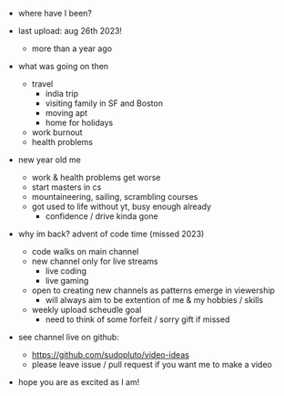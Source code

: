- where have I been?

- last upload: aug 26th 2023!
    - more than a year ago

- what was going on then
    - travel    
        - india trip
        - visiting family in SF and Boston
        - moving apt
        - home for holidays
    - work burnout
    - health problems

- new year old me
    - work & health problems get worse
    - start masters in cs
    - mountaineering, sailing, scrambling courses
    - got used to life without yt, busy enough already
        - confidence / drive kinda gone

- why im back? advent of code time (missed 2023)
    - code walks on main channel
    - new channel only for live streams
        - live coding
        - live gaming
    - open to creating new channels as patterns emerge in viewership
        - will always aim to be extention of me & my hobbies / skills
    - weekly upload scheudle goal
        - need to think of some forfeit / sorry gift if missed

- see channel live on github:
    - https://github.com/sudopluto/video-ideas
    - please leave issue / pull request if you want me to make a video

- hope you are as excited as I am!
